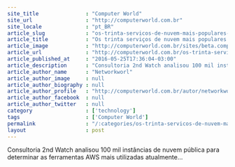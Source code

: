 ```yaml
---
site_title               : "Computer World"
site_url                 : "http://computerworld.com.br"
site_locale              : "pt_BR"
article_slug             : "os-trinta-servicos-de-nuvem-mais-populares-da-aws"
article_title            : "Os trinta serviços de nuvem mais populares da AWS"
article_image            : "http://computerworld.com.br/sites/beta.computerworld.com.br/files/news_articles/cloud_global_nuvem_estrategia_0.jpg"
article_url              : "http://computerworld.com.br/os-trinta-servicos-de-nuvem-mais-populares-da-aws"
article_published_at     : "2016-05-25T17:36:04-03:00"
article_description      : "Consultoria 2nd Watch analisou 100 mil instâncias de nuvem pública para determinar as ferramentas AWS mais utilizadas atualmente..."
article_author_name      : "Networkworl"
article_author_image     : null
article_author_biography : null
article_author_profile   : "http://computerworld.com.br/autor/networkworld"
article_author_facebook  : null
article_author_twitter   : null
category                 : ['technology']
tags                     : ['Computer World']
permalink                : "/:categories/os-trinta-servicos-de-nuvem-mais-populares-da-aws/"
layout                   : post
---
```


Consultoria 2nd Watch analisou 100 mil instâncias de nuvem pública para determinar as ferramentas AWS mais utilizadas atualmente...
